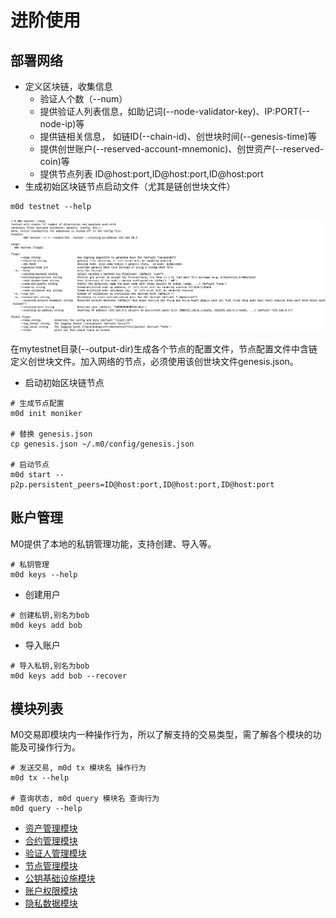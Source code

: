 # 进阶使用

## 部署网络
- 定义区块链，收集信息
  - 验证人个数（--num）
  - 提供验证人列表信息，如助记词(--node-validator-key)、IP:PORT(--node-ip)等
  - 提供链相关信息， 如链ID(--chain-id)、创世块时间(--genesis-time)等
  - 提供创世账户(--reserved-account-mnemonic)、创世资产(--reserved-coin)等
  - 提供节点列表 ID@host:port,ID@host:port,ID@host:port
- 生成初始区块链节点启动文件（尤其是链创世块文件）
```shell script
m0d testnet --help
```
![testnet](../testnet.jpg)

在mytestnet目录(--output-dir)生成各个节点的配置文件，节点配置文件中含链定义创世块文件。加入网络的节点，必须使用该创世块文件genesis.json。

- 启动初始区块链节点
```shell script
# 生成节点配置
m0d init moniker

# 替换 genesis.json
cp genesis.json ~/.m0/config/genesis.json

# 启动节点
m0d start --p2p.persistent_peers=ID@host:port,ID@host:port,ID@host:port
```

## 账户管理

M0提供了本地的私钥管理功能，支持创建、导入等。
```shell script
# 私钥管理
m0d keys --help
```
- 创建用户
```shell script
# 创建私钥,别名为bob
m0d keys add bob
```
- 导入账户
```shell script
# 导入私钥,别名为bob
m0d keys add bob --recover
```
## 模块列表

M0交易即模块内一种操作行为，所以了解支持的交易类型，需了解各个模块的功能及可操作行为。
```shell script
# 发送交易, m0d tx 模块名 操作行为
m0d tx --help

# 查询状态, m0d query 模块名 查询行为
m0d query --help
```

- [资产管理模块](../spec/utxo.md)
- [合约管理模块](../spec/wasm.md)
- [验证人管理模块](../spec/validator.md)
- [节点管理模块](../spec/peer.md) 
- [公钥基础设施模块](../spec/pki.md) 
- [账户权限模块](../spec/permission.md) 
- [隐私数据模块](../spec/storage.md) 